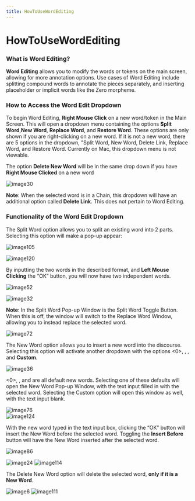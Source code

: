```yaml
---
title: HowToUseWordEditing
---
```

HowToUseWordEditing
=====

### What is Word Editing?

**Word Editing** allows you to modify the words or tokens on the main screen, allowing for more annotation options.
Use cases of Word Editing include splitting compound words to annotate the pieces separately, and inserting placeholder or implicit words like the Zero morpheme.

### How to Access the Word Edit Dropdown

To begin Word Editing, **Right Mouse Click** on a new word/token in the Main Screen. This will open a dropdown menu containing the options **Split Word**,**New Word**, **Replace Word**, and **Restore Word**. These options are only shown if you are right-clicking on a new word. If it is not a new word, there are 5 options in the dropdown, "Split Word, New Word, Delete Link, Replace Word, and Restore Word. Currently on Mac, this dropdown menu is not viewable.

The option **Delete New Word** will be in the same drop down if you have **Right Mouse Clicked** on a new word

![image30](https://user-images.githubusercontent.com/34769184/131773822-ae8afc5b-0f43-42f8-8f4c-721c77f7882a.png)

**Note**: When the selected word is in a Chain, this dropdown will have an additional option called **Delete Link**. This does not pertain to Word Editing.

### Functionality of the Word Edit Dropdown

The Split Word option allows you to split an existing word into 2 parts. Selecting this option will make a pop-up appear:

![image105](https://user-images.githubusercontent.com/34769184/131773953-cee5fd5f-178e-4b44-9af5-dca15e3fc6dc.png)

![image120](https://user-images.githubusercontent.com/34769184/131773967-6d428786-63b3-4626-85ea-25b7234370ff.png)

By inputting the two words in the described format, and **Left Mouse Clicking** the “OK” button, you will now have two independent words.

![image52](https://user-images.githubusercontent.com/34769184/131774041-2f76c624-ae14-49be-8f64-dbca63ec9d54.png)

![image32](https://user-images.githubusercontent.com/34769184/131774057-35c54576-c45c-4eab-b906-d2c02b4026e1.png)

**Note**: In the Split Word Pop-up Window is the Split Word Toggle Button. When this is off, the window will switch to the Replace Word Window, allowing you to instead replace the selected word.

![image72](https://user-images.githubusercontent.com/34769184/131774103-25368479-f8be-4cea-b26e-0351684465cc.png)

The New Word option allows you to insert a new word into the discourse. Selecting this option will activate another dropdown with the options <0>, <ZERO>, <PRO>, and **Custom**.
  
![image36](https://user-images.githubusercontent.com/34769184/131774213-14e37c10-39b2-4de7-840f-0ad725623209.png)

<0>, <ZERO>, and <PRO> are all default new words. Selecting one of these defaults will open the New Word Pop-up Window, with the text input filled in with the selected word. Selecting the Custom option will open this window as well, with the text input blank.

![image76](https://user-images.githubusercontent.com/34769184/131774259-34ad4f9f-451d-44e4-82f1-6ab5cbd97bf5.png)  
![image124](https://user-images.githubusercontent.com/34769184/131774379-875f9467-55f9-4551-a557-47e51c366dac.png)
  
With the new word typed in the text input box, clicking the “OK” button will insert the New Word before the selected word. Toggling the **Insert Before** button will have the New Word inserted after the selected word.

![image86](https://user-images.githubusercontent.com/34769184/131774455-fafec204-4b11-46a7-9d54-8fd7b1af6563.png)

![image24](https://user-images.githubusercontent.com/34769184/131774494-66ee1d4c-f7b1-4b1e-9ed1-0d50173bcb29.png)
![image114](https://user-images.githubusercontent.com/34769184/131774512-5f967427-1f31-4a56-a152-90b9a51f21a9.png)

The Delete New Word option will delete the selected word, **only if it is a New Word**.
  
![image6](https://user-images.githubusercontent.com/34769184/131774604-69ddfe2e-1429-43c4-8ff1-c7c38213cf30.png)
![image111](https://user-images.githubusercontent.com/34769184/131774616-69a2d9c5-b064-465f-971e-9a4c5f6bbe4f.png)
